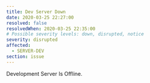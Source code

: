 ```yaml
---
title: Dev Server Down
date: 2020-03-25 22:27:00
resolved: false
resolvedWhen: 2020-03-25 22:35:00
# Possible severity levels: down, disrupted, notice
severity: disrupted
affected:
  - SERVER-DEV
section: issue
---
```


Development Server Is Offline.